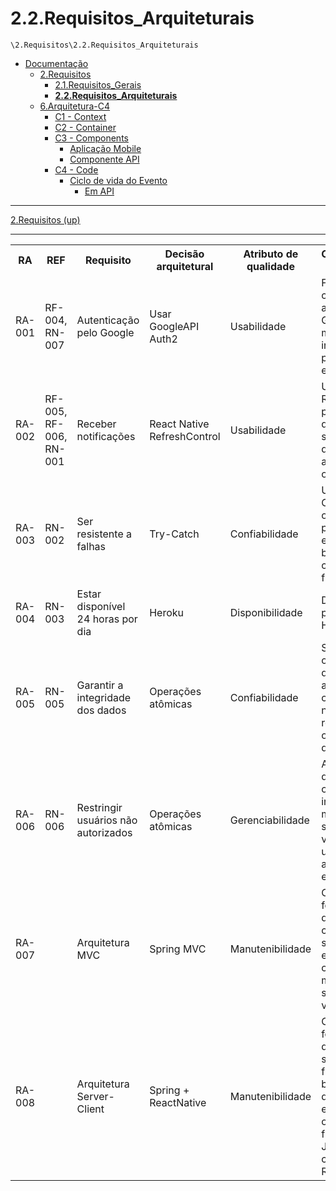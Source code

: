 # 2.2.Requisitos_Arquiteturais

`\2.Requisitos\2.2.Requisitos_Arquiteturais`

* [Documentação](../../README.md)
  * [2.Requisitos](../../2.Requisitos/README.md)
    * [2.1.Requisitos_Gerais](../../2.Requisitos/2.1.Requisitos_Gerais/README.md)
    * [**2.2.Requisitos_Arquiteturais**](../../2.Requisitos/2.2.Requisitos_Arquiteturais/README.md)
  * [6.Arquitetura-C4](../../6.Arquitetura-C4/README.md)
    * [C1 - Context](../../6.Arquitetura-C4/C1%20-%20Context/README.md)
    * [C2 - Container](../../6.Arquitetura-C4/C2%20-%20Container/README.md)
    * [C3 - Components](../../6.Arquitetura-C4/C3%20-%20Components/README.md)
      * [Aplicação Mobile](../../6.Arquitetura-C4/C3%20-%20Components/Aplica%C3%A7%C3%A3o%20Mobile/README.md)
      * [Componente API](../../6.Arquitetura-C4/C3%20-%20Components/Componente%20API/README.md)
    * [C4 - Code](../../6.Arquitetura-C4/C4%20-%20Code/README.md)
      * [Ciclo de vida do Evento](../../6.Arquitetura-C4/C4%20-%20Code/Ciclo%20de%20vida%20do%20Evento/README.md)
        * [Em API](../../6.Arquitetura-C4/C4%20-%20Code/Ciclo%20de%20vida%20do%20Evento/Em%20API/README.md)

---

[2.Requisitos (up)](../../2.Requisitos/README.md)

---


<table>
    <tr>
        <th>RA</th>
        <th>REF</th>
        <th>Requisito</th>
        <th>Decisão arquitetural</th>
        <th>Atributo de qualidade</th>
        <th>Contemplação das RA</th>
        <th>Prioridade</th>
    </tr>
    <tr>
        <td>RA-001</td>
        <td>RF-004, RN-007</td>
        <td>Autenticação pelo Google</td>
        <td>Usar GoogleAPI Auth2</td>
        <td>Usabilidade</td>
        <td>Front-end se comunica com a API do Google e manda as informações para o back-end</td>
        <td>Importante</td>
    </tr>
    <tr>
        <td>RA-002</td>
        <td>RF-005, RF-006, RN-001</td>
        <td>Receber notificações</td>
        <td>React Native RefreshControl</td>
        <td>Usabilidade</td>
        <td>Uso do RefreshControl para permitir que o usuário sincronize os dados da aplicação com o servidor</td>
        <td>Essencial</td>
    </tr>
    <tr>
        <td>RA-003</td>
        <td>RN-002</td>
        <td>Ser resistente a falhas</td>
        <td>Try-Catch</td>
        <td>Confiabilidade</td>
        <td>Uso de Try-Catch's em operações passíveis de erros tanto no back-end como no front-end</td>
        <td>Essencial</td>
    </tr>
    <tr>
        <td>RA-004</td>
        <td>RN-003</td>
        <td>Estar disponível 24 horas por dia</td>
        <td>Heroku</td>
        <td>Disponibilidade</td>
        <td>Deploy na plataforma Heroku</td>
        <td>Desejável</td>
    </tr>
    <tr>
        <td>RA-005</td>
        <td>RN-005</td>
        <td>Garantir a integridade dos dados</td>
        <td>Operações atômicas</td>
        <td>Confiabilidade</td>
        <td>Se algum erro ocorrer duurante atualização ou criação de novos registros, a operação é desfeita</td>
        <td>Essencial</td>
    </tr>
    <tr>
        <td>RA-006</td>
        <td>RN-006</td>
        <td>Restringir usuários não autorizados</td>
        <td>Operações atômicas</td>
        <td>Gerenciabilidade</td>
        <td>Antes de qualquer operação de inserção ou modificação, o sistema verifica se o usuário é o autor da entidade</td>
        <td>Essencial</td>
    </tr>
    <tr>
        <td>RA-007</td>
        <td></td>
        <td>Arquitetura MVC</td>
        <td>Spring MVC</td>
        <td>Manutenibilidade</td>
        <td>O back-end foi desenvolvido com separação entre controllers, models, services e views</td>
        <td>Importante</td>
    </tr>
    <tr>
        <td>RA-008</td>
        <td></td>
        <td>Arquitetura Server-Client</td>
        <td>Spring + ReactNative</td>
        <td>Manutenibilidade</td>
        <td>O back-end foi desenvolvido separado do front. Sendo o back desenvolvido em Java com o Spring, e o front em JavaScript com ReactNative</td>
        <td>Importante</td>
    </tr>
</table>